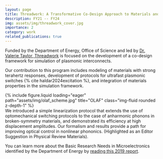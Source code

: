 ```yaml
---
layout: page
title: Threadwork: A Transformative Co-Design Approach to Materials and Computer Architecture Research
description: FY21 -- FY24
img: assets/img/threadwork_cover.jpg
importance: 2
category: work
related_publications: true
---
```


Funded by the Department of Energy, Office of Science and led by <a href="https://en.wikipedia.org/wiki/Valerie_Taylor_(computer_scientist)"> Dr. Valerie Taylor, <a href="https://www.anl.gov/threadwork"> Threadwork</a> is focused on the development of a co-design framework for simulation of plasmonic interconnects.

Our contribution to this program includes modeling of materials with strong terahertz responses,     development of protocols for ultrafast plasmonic switches {% cite haldar2024excitation %}, and integration of materials properties in the simulation framework. 

<div class="row">
    <div class="col-sm mt-3 mt-md-0">
        {% include figure.liquid loading="eager" path="assets/img/olaf_scheme.jpg" title="OLAF" class="img-fluid rounded z-depth-1" %}
    </div>
</div>
<div class="caption">
   We introduced a simple linearization protocol that extends the use of optomechanical switching protocols to the case of anharmonic phonons in broken-symmetry materials, and demonstrated its efficiency at high displacement amplitudes. Our formalism and results provide a path for improving optical control in nonlinear phononics. (Highlighted as an Editor Suggestion in Physical Review Materials). 
</div>

You can learn more about the Basic Research Needs in Microelectronics identified by the Department of Energy by <a href="https://science.osti.gov/-/media/bes/pdf/reports/2019/BRN_Microelectronics_rpt.pdf">reading this 2019 report</a>. 